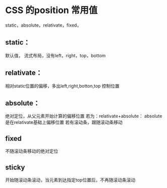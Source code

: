 # CSS 的position 常用值 
static，absolute，relativate，fixed，
## static：
 默认值， 流式布局，没有left，right，top，bottom
## relativate：
相对static位置的偏移，多出left,right,botton,top 控制位置
## absolute：
绝对定位，从父元素开始计算的偏移位置
若为：relativate+absolute：
absolute是在relativate基础上偏移位置
若有滚动条，跟随滚动条移动
## fixed
不随滚动条移动的绝对定位
## sticky
开始随滚动条滚动，当元素到达指定top位置后，不再随滚动条滚动